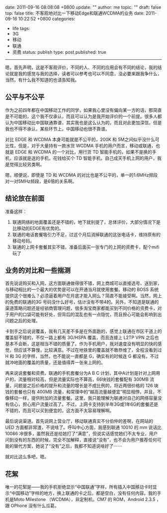 date: 2011-09-16 08:08:08 +0800
update: ""
author: me
topic: ""
draft: false
top: false
title: 不客观地对比一下移动Edge和联通WCDMA的业务
date: 2011-09-16 10:22:52 +0800
categories:
- life
tags:
- 3G
- 移动
- 联通
- 资费
status: publish
type: post
published: true
---
<p>嗯，首先声明，这是不客观评价，不同的人、不同的应用会有不同的结论，我的结论就是我的感觉与我的选择，读者可以参考也可以不同意，没必要来跟我争什么，当然，有什么我不知道的也请告知我。</p>

<h2>公平与不公平</h2>

<p>作为之前四年都在中国移动工作的同学，如果我心里没有偏向某一方的话，那简直是不可能的，这个我不仅承认，而且可以认为是我开始评价的一个前提。很多人都认为中国移动比中国联通靠谱，其实我也是这么认为的，而且对此更加深信，但是我也不得不承认，某些环节上，中国移动也很不靠谱。</p>

<p>对比 EDGE 和 WCDMA 本身可能就是不公平的，200K 和 5M之间似乎没什么可比性，但是，对于大量持有一款水货 WCDMA 手机的用户而言，移动或联通，也就是 EDGE 和 WCDMA 的一个对比，用行货 TD 智能手机的，如果不是换的手机，应该就是送的手机，花钱给买个 TD 智能手机，自己成天手机上网的用户，我是觉得比较另类啊。</p>

<p>嗯，顺便说，即使是 TD 和 WCDMA 的对比也是不公平的，单一的1.6MHz频段对一对5MHz频段，是6倍的关系啊。</p>

<h2>结论放在前面</h2>

<p>准备这样：</p>

<ol>

<li>联通网络的地面覆盖还是不错的，地下就别提了，总体评价，大部分情况下是比移动的EDGE有优势的。</li>

<li>联通的电话套餐吸引力不足，过这个月后消掉联通的这张电话卡，维持原有的移动号码。</li>

<li>联通的上网卡套餐其实不错，准备后面买一张专门的上网的资费卡，配个mifi玩了</li>

</ol>

<h2>业务的对比和一些揣测</h2>

<p>首先说说购买和入网，这方面联通做得很不错，网上商城可以直接选号、送到家，与移动相比的一个最大的优势是可以在开通当月就使用套餐。移动的 BOSS 系统提供这个很难么？必须逼着用户在月底才能入网么？简直不能接受啊。当然，网上的免费的联通的3G 号码没什么好号，估计没有不带4的。另外，不知道是联通的渠道策略问题还是经销商管理问题，很多淘宝商家都能买到不同价格的资费卡，对于用户的口袋可能有好处，但背后的混乱也有一点隐忧，而且担心可能会影响到出问题之后的处理。</p>

<p>卡到手之后说说覆盖，我有几天差不多是在外面跑的，感觉上联通在市区干道上的覆盖挺不错的，不仅一路上都有 3G/HSPA 覆盖，而且连接上 L2TP VPN 之后也基本不会断，这是相当不错的质量了。作为手机用户，我对速度没有明显的快的感觉，但应该不算慢，比较满意。不过在地铁里的覆盖就不敢恭维了，全程没看到过 H 和 3G 的字样，当然，也不能说一直都是 G，确实有的时候连 G 都没有。不过就冲地面的覆盖的质量，还是值得弄一张来上网的。</p>

<p>再来说说套餐和资费。联通的手机套餐分为A B C 计划，其中A计划是针对上网用户的，流量相对较高，但是流量实际也不算高，66块钱的套餐配有 300MB 流量，问题是之后价格的提升和流量的增长是不成比例的，将近两倍价格的 126 块钱的套餐也只有 400MB 流量，和常理中的“越高流量越便宜”明显相悖。并且，不像移动一样，提供附加的流量套餐。这里，我只能理解为联通对自己的网络容量没有信心，担心用户流量过高了。不过，上网卡支持到半年3G或1年6G的套餐还是不错的，而且可以买到便宜的，这方面不太容易理解啊。</p>

<p>最后说说渠道。首先说网上营业厅，移动联通真实不分伯仲的差啊，在网站的 UED 方面都非常渣，不说啥了。呼叫中心方面，我感到联通 10010 的 mm 说话比 10086 冷很多，虽然我还是给她打了“满意”，但说实话感觉她们不太专业，用户问到没有的东西的时候，完全不加解释，直接说“没有”，也不会为用户推荐任何可能的替代方案，她说了“没有”之后，我都不知道说啥好了⋯⋯</p>

<p>就对比这么多吧，嗯。</p>

<h2>花絮</h2>

<p>唯一的花絮是——我的手机拒绝显示“中国联通”字样，所有插入中国移动卡时显示“中国移动”字样的地方，换上联通的卡之后，都是空白，没有任何内容。我的手机是Moto Milestone （WCDMA），非定制机，CM7 的 ROM，Android 2.3.5 ，跟 OPhone 没有什么瓜葛。</p>

